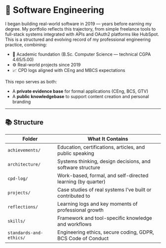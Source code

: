 # 🧠 Software Engineering

I began building real-world software in 2019 — years before earning my degree. My portfolio reflects this trajectory, from simple freelance tools to full-stack systems integrated with APIs and OAuth2 platforms like HubSpot.
This is a structured and evolving record of my professional engineering practice, combining:

- 📜 Academic foundation (B.Sc. Computer Science — technical CGPA 4.65/5.00)
- ⚙️ Real-world projects since 2019
- 📈 CPD logs aligned with CEng and MBCS expectations

This repo serves as both:
- A **private evidence base** for formal applications (CEng, BCS, GTV)
- A **public knowledgebase** to support content creation and personal branding

---

## 📚 Structure
| Folder                  | What It Contains                                             |
| ----------------------- | ------------------------------------------------------------ |
| `achievements/`         | Education, certifications, articles, and public speaking     |
| `architecture/`         | Systems thinking, design decisions, and software structure   |
| `cpd-log/`              | Work-based, formal, and self-directed learning (by quarter)  |
| `projects/`             | Case studies of real systems I’ve built or contributed to    |
| `reflections/`          | Learning logs and key moments of professional growth         |
| `skills/`               | Framework and tool-specific knowledge and workflows          |
| `standards-and-ethics/` | Engineering ethics, secure coding, GDPR, BCS Code of Conduct |
